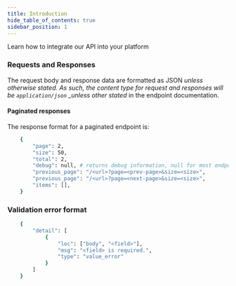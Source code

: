 ```yaml
---
title: Introduction
hide_table_of_contents: true
sidebar_position: 1
---
```


Learn how to integrate our API into your platform

### Requests and Responses

The request body and response data are formatted as JSON _unless otherwise stated. As such, the content type for request and responses will be `application/json` \_unless other stated_ in the endpoint documentation.

#### Paginated responses

The response format for a paginated endpoint is:

```bash title="Paginated response format"
    {
        "page": 2,
        "size": 50,
        "total": 2,
        "debug": null, # returns debug information, null for most endpoints and only sent when requested by passing `debug=true` in query parameter.
        "previous_page": "/<url>?page=<prev-page>&size=<size>",
        "previous_page": "/<url>?page=<next-page>&size=<size>",
        "items": [],
    }
```

### Validation error format

```bash title="Validation error format"
    {
        "detail": [
            {
                "loc": ["body", "<field>"],
                "msg": "<field> is required.",
                "type": "value_error"
            }
        ]
    }
```
